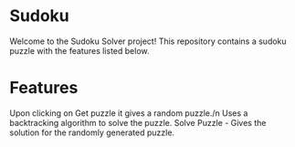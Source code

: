 # Sudoku
Welcome to the Sudoku Solver project! This repository contains a sudoku puzzle with the features listed below.

# Features
Upon clicking on Get puzzle it gives a random puzzle./n
Uses a backtracking algorithm to solve the puzzle.
Solve Puzzle - Gives the solution for the randomly generated puzzle.


